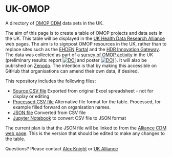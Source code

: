 # UK-OMOP
A directory of [OMOP CDM](https://www.ohdsi.org/data-standardization/) data sets in the UK.

The aim of this page is to create a table of OMOP projects and data sets in the UK. This table will be displayed in the [UK Health Data Research Alliance](https://ukhealthdata.org/) web pages. The aim is to signpost OMOP resources in the UK, rather than to replace sites such as the [EHDEN](https://www.ehden.eu/) [Portal](https://portal.ehden.eu/) and the [HDR Innovation Gateway](https://www.healthdatagateway.org/). The data was collected as part of a [survey of OMOP activity](https://ukhealthdata.org/projects/adoption-of-the-omop-common-data-model/) in the UK (preliminary results: report [![DOI](https://zenodo.org/badge/DOI/10.5281/zenodo.8309536.svg)](https://doi.org/10.5281/zenodo.8309536)
and poster [![DOI](https://zenodo.org/badge/DOI/10.5281/zenodo.8309722.svg)](https://doi.org/10.5281/zenodo.8309722)
). It will also be published on [Zenodo](https://zenodo.org/communities/hdruk).
The intention is that by making this accessible on GitHub that organisations can amend their own data, if desired.

This repository includes the following files:
- [Source CSV file](Combined%20Organisation%20Dataset%20Table%20(v4).csv) Exported from original Excel spreadsheet - not for display or editing
- [Processed CSV file](Dataset_Table.csv) Alternative file format for the table. Processed, for example filled forward on organisation names.
- [JSON file](datasets.json) Converted from CSV file
- [Jupyter Notebook](csv_to_json.ipynb) to convert CSV file to JSON format

The current plan is that the JSON file will be linked to from the [Alliance CDM web page](https://ukhealthdata.org/data-standards/common-data-models/). This is the version that should be edited to make any changes to the table.

Questions? Please contact [Alex Knight](mailto:alex.knight@hdruk.ac.uk) or [UK Alliance](mailto:ukalliance@hdruk.ac.uk)
